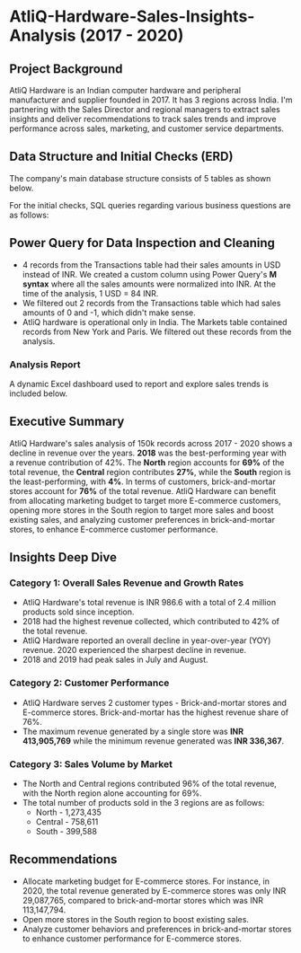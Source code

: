 # AtliQ-Hardware-Sales-Insights-Analysis (2017 - 2020)

## Project Background
AtliQ Hardware is an Indian computer hardware and peripheral manufacturer and supplier founded in 2017. It has 3 regions across India. I'm partnering with the Sales Director and regional managers to extract sales insights and deliver recommendations to track sales trends and improve performance across sales, marketing, and customer service departments.

## Data Structure and Initial Checks (ERD)
The company's main database structure consists of 5 tables as shown below.

For the initial checks, SQL queries regarding various business questions are as follows:

## Power Query for Data Inspection and Cleaning
- 4 records from the Transactions table had their sales amounts in USD instead of INR. We created a custom column using Power Query's **M syntax** where all the sales amounts were normalized into INR. At the time of the analysis, 1 USD = 84 INR.
- We filtered out 2 records from the Transactions table which had sales amounts of 0 and -1, which didn't make sense.
- AtliQ hardware is operational only in India. The Markets table contained records from New York and Paris. We filtered out these records from the analysis.

### Analysis Report
A dynamic Excel dashboard used to report and explore sales trends is included below.

## Executive Summary
AtliQ Hardware's sales analysis of 150k records across 2017 - 2020 shows a decline in revenue over the years. **2018** was the best-performing year with a revenue contribution of 42%. The **North** region accounts for **69%** of the total revenue, the **Central** region contributes **27%**, while the **South** region is the least-performing, with **4%**. In terms of customers, brick-and-mortar stores account for **76%** of the total revenue. AtliQ Hardware can benefit from allocating marketing budget to target more E-commerce customers, opening more stores in the South region to target more sales and boost existing sales, and analyzing customer preferences in brick-and-mortar stores, to enhance E-commerce customer performance.

## Insights Deep Dive
### Category 1: Overall Sales Revenue and Growth Rates
- AtliQ Hardware's total revenue is INR 986.6 with a total of 2.4 million products sold since inception.
- 2018 had the highest revenue collected, which contributed to 42% of the total revenue.
- AtliQ Hardware reported an overall decline in year-over-year (YOY) revenue. 2020 experienced the sharpest decline in revenue.
- 2018 and 2019 had peak sales in July and August.

### Category 2: Customer Performance 
- AtliQ Hardware serves 2 customer types - Brick-and-mortar stores and E-commerce stores. Brick-and-mortar has the highest revenue share of 76%.
- The maximum revenue generated by a single store was **INR 413,905,769** while the minimum revenue generated was **INR 336,367**.

### Category 3: Sales Volume by Market
- The North and Central regions contributed 96% of the total revenue, with the North region alone accounting for 69%.
- The total number of products sold in the 3 regions are as follows:
  - North - 1,273,435
  - Central - 758,611
  - South - 399,588

## Recommendations
- Allocate marketing budget for E-commerce stores. For instance, in 2020, the total revenue generated by E-commerce stores was only INR 29,087,765, compared to brick-and-mortar stores which was INR 113,147,794.
- Open more stores in the South region to boost existing sales.
- Analyze customer behaviors and preferences in brick-and-mortar stores to enhance customer performance for E-commerce stores.



